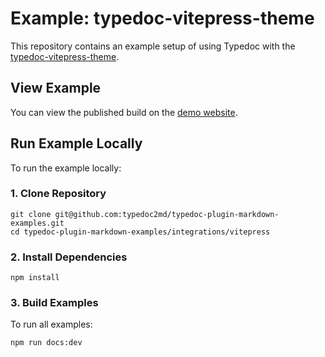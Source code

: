 # Example: typedoc-vitepress-theme

This repository contains an example setup of using Typedoc with the [typedoc-vitepress-theme](https://typedoc-plugin-markdown.org/plugins/vitepress).

## View Example

You can view the published build on the [demo website](https://typedoc-vitepress-theme-example-docs.vercel.app).

## Run Example Locally

To run the example locally:

### 1. Clone Repository

```shell
git clone git@github.com:typedoc2md/typedoc-plugin-markdown-examples.git
cd typedoc-plugin-markdown-examples/integrations/vitepress
```

### 2. Install Dependencies

```shell
npm install
```

### 3. Build Examples

To run all examples:

```shell
npm run docs:dev
```
